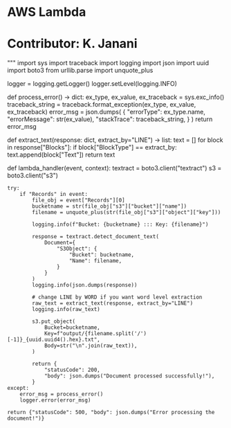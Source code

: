 AWS Lambda
========================
Contributor: K. Janani
========================
"""
import sys
import traceback
import logging
import json
import uuid
import boto3
from urllib.parse import unquote_plus

logger = logging.getLogger()
logger.setLevel(logging.INFO)


def process_error() -> dict:
    ex_type, ex_value, ex_traceback = sys.exc_info()
    traceback_string = traceback.format_exception(ex_type, ex_value, ex_traceback)
    error_msg = json.dumps(
        {
            "errorType": ex_type.name,
            "errorMessage": str(ex_value),
            "stackTrace": traceback_string,
        }
    )
    return error_msg


def extract_text(response: dict, extract_by="LINE") -> list:
    text = []
    for block in response["Blocks"]:
        if block["BlockType"] == extract_by:
            text.append(block["Text"])
    return text


def lambda_handler(event, context):
    textract = boto3.client("textract")
    s3 = boto3.client("s3")

    try:
        if "Records" in event:
            file_obj = event["Records"][0]
            bucketname = str(file_obj["s3"]["bucket"]["name"])
            filename = unquote_plus(str(file_obj["s3"]["object"]["key"]))

            logging.info(f"Bucket: {bucketname} ::: Key: {filename}")

            response = textract.detect_document_text(
                Document={
                    "S3Object": {
                        "Bucket": bucketname,
                        "Name": filename,
                    }
                }
            )
            logging.info(json.dumps(response))

            # change LINE by WORD if you want word level extraction
            raw_text = extract_text(response, extract_by="LINE")
            logging.info(raw_text)

            s3.put_object(
                Bucket=bucketname,
                Key=f"output/{filename.split('/')[-1]}_{uuid.uuid4().hex}.txt",
                Body=str("\n".join(raw_text)),
            )

            return {
                "statusCode": 200,
                "body": json.dumps("Document processed successfully!"),
            }
    except:
        error_msg = process_error()
        logger.error(error_msg)

    return {"statusCode": 500, "body": json.dumps("Error processing the document!")}
